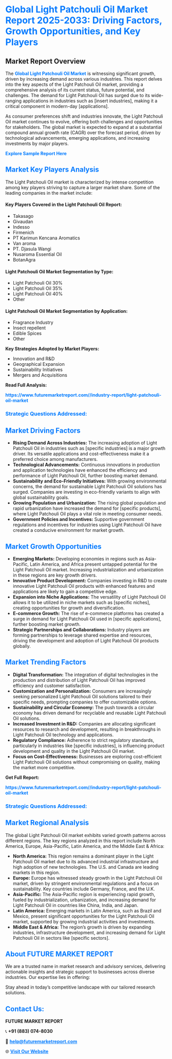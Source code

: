 <h1 style="color: #007BFF;">Global Light Patchouli Oil Market Report 2025-2033: Driving Factors, Growth Opportunities, and Key Players</h1>

<section id="overview">
<h2>Market Report Overview</h2>
<p>The <a href="https://www.futuremarketreport.com//industry-report/light-patchouli-oil-market" style="color: #007BFF; text-decoration: none;"><strong>Global Light Patchouli Oil Market</strong></a> is witnessing significant growth, driven by increasing demand across various industries. This report delves into the key aspects of the Light Patchouli Oil market, providing a comprehensive analysis of its current status, future potential, and challenges. The demand for Light Patchouli Oil has surged due to its wide-ranging applications in industries such as [insert industries], making it a critical component in modern-day [applications].</p>
<p>As consumer preferences shift and industries innovate, the Light Patchouli Oil market continues to evolve, offering both challenges and opportunities for stakeholders. The global market is expected to expand at a substantial compound annual growth rate (CAGR) over the forecast period, driven by technological advancements, emerging applications, and increasing investments by major players.</p>
</section>

<section id="overview">
<p><a href="https://www.futuremarketreport.com//request-sample/reportId=90846" style="color: #007BFF; text-decoration: none;"><strong>Explore Sample Report Here</strong></a></p>
</section>

<section id="key-players">
<h2 style="color: #007BFF;">Market Key Players Analysis</h2>
<p>The Light Patchouli Oil market is characterized by intense competition among key players striving to capture a larger market share. Some of the leading companies in the market include:</p>
<h4>Key Players Covered in the Light Patchouli Oil Report:</h4>
<ul><li>Takasago</li><li>Givaudan</li><li>Indesso</li><li>Firmenich</li><li>PT Karimun Kencana Aromatics</li><li>Van aroma</li><li>PT. Djasula Wangi</li><li>Nusaroma Essential Oil</li><li>BotanAgra</li></ul>
<h4>Light Patchouli Oil Market Segmentation by Type:</h4>
<ul><li>Light Patchouli Oil 30%</li><li>Light Patchouli Oil 35%</li><li>Light Patchouli Oil 40%</li><li>Other</li></ul>

<h4>Light Patchouli Oil Market Segmentation by Application:</h4>
<ul><li>Fragrance Industry</li><li>Insect repellent</li><li>Edible Spices</li><li>Other</li></ul>
<p><strong>Key Strategies Adopted by Market Players:</strong></p>
<ul>
<li>Innovation and R&D</li>
<li>Geographical Expansion</li>
<li>Sustainability Initiatives</li>
<li>Mergers and Acquisitions</li>
</ul>
</section>

<section>
<p><strong>Read Full Analysis: </strong></p><a href="https://www.futuremarketreport.com//industry-report/light-patchouli-oil-market" style="color: #007BFF; text-decoration: none;"><strong>https://www.futuremarketreport.com//industry-report/light-patchouli-oil-market</strong></a>
<h3 style="color: #007BFF;">Strategic Questions Addressed:</h3>
</section>

<section id="driving-factors">
<h2 style="color: #007BFF;">Market Driving Factors</h2>
<ul>
<li><strong>Rising Demand Across Industries:</strong> The increasing adoption of Light Patchouli Oil in industries such as [specific industries] is a major growth driver. Its versatile applications and cost-effectiveness make it a preferred choice among manufacturers.</li>
<li><strong>Technological Advancements:</strong> Continuous innovations in production and application technologies have enhanced the efficiency and performance of Light Patchouli Oil, further boosting market demand.</li>
<li><strong>Sustainability and Eco-Friendly Initiatives:</strong> With growing environmental concerns, the demand for sustainable Light Patchouli Oil solutions has surged. Companies are investing in eco-friendly variants to align with global sustainability goals.</li>
<li><strong>Growing Population and Urbanization:</strong> The rising global population and rapid urbanization have increased the demand for [specific products], where Light Patchouli Oil plays a vital role in meeting consumer needs.</li>
<li><strong>Government Policies and Incentives:</strong> Supportive government regulations and incentives for industries using Light Patchouli Oil have created a conducive environment for market growth.</li>
</ul>
</section>

<section id="growth-opportunities">
<h2 style="color: #007BFF;">Market Growth Opportunities</h2>
<ul>
<li><strong>Emerging Markets:</strong> Developing economies in regions such as Asia-Pacific, Latin America, and Africa present untapped potential for the Light Patchouli Oil market. Increasing industrialization and urbanization in these regions are key growth drivers.</li>
<li><strong>Innovative Product Development:</strong> Companies investing in R&D to create innovative Light Patchouli Oil products with enhanced features and applications are likely to gain a competitive edge.</li>
<li><strong>Expansion into Niche Applications:</strong> The versatility of Light Patchouli Oil allows it to be utilized in niche markets such as [specific niches], creating opportunities for growth and diversification.</li>
<li><strong>E-commerce Growth:</strong> The rise of e-commerce platforms has created a surge in demand for Light Patchouli Oil used in [specific applications], further boosting market growth.</li>
<li><strong>Strategic Partnerships and Collaborations:</strong> Industry players are forming partnerships to leverage shared expertise and resources, driving the development and adoption of Light Patchouli Oil products globally.</li>
</ul>
</section>

<section id="trending-factors">
<h2 style="color: #007BFF;">Market Trending Factors</h2>
<ul>
<li><strong>Digital Transformation:</strong> The integration of digital technologies in the production and distribution of Light Patchouli Oil has improved efficiency and customer satisfaction.</li>
<li><strong>Customization and Personalization:</strong> Consumers are increasingly seeking personalized Light Patchouli Oil solutions tailored to their specific needs, prompting companies to offer customizable options.</li>
<li><strong>Sustainability and Circular Economy:</strong> The push towards a circular economy has driven demand for recyclable and reusable Light Patchouli Oil solutions.</li>
<li><strong>Increased Investment in R&D:</strong> Companies are allocating significant resources to research and development, resulting in breakthroughs in Light Patchouli Oil technology and applications.</li>
<li><strong>Regulatory Compliance:</strong> Adherence to strict regulatory standards, particularly in industries like [specific industries], is influencing product development and quality in the Light Patchouli Oil market.</li>
<li><strong>Focus on Cost-Effectiveness:</strong> Businesses are exploring cost-efficient Light Patchouli Oil solutions without compromising on quality, making the market more competitive.</li>
</ul>
</section>

<section>
<p><strong>Get Full Report: </strong></p><a href="https://www.futuremarketreport.com//industry-report/light-patchouli-oil-market" style="color: #007BFF; text-decoration: none;"><strong>https://www.futuremarketreport.com//industry-report/light-patchouli-oil-market</strong></a>
<h3 style="color: #007BFF;">Strategic Questions Addressed:</h3>
</section>


<section id="regional-analysis">
<h2 style="color: #007BFF;">Market Regional Analysis</h2>
<p>The global Light Patchouli Oil market exhibits varied growth patterns across different regions. The key regions analyzed in this report include North America, Europe, Asia-Pacific, Latin America, and the Middle East & Africa:</p>
<ul>
<li><strong>North America:</strong> This region remains a dominant player in the Light Patchouli Oil market due to its advanced industrial infrastructure and high adoption of new technologies. The U.S. and Canada are leading markets in this region.</li>
<li><strong>Europe:</strong> Europe has witnessed steady growth in the Light Patchouli Oil market, driven by stringent environmental regulations and a focus on sustainability. Key countries include Germany, France, and the U.K.</li>
<li><strong>Asia-Pacific:</strong> The Asia-Pacific region is experiencing rapid growth, fueled by industrialization, urbanization, and increasing demand for Light Patchouli Oil in countries like China, India, and Japan.</li>
<li><strong>Latin America:</strong> Emerging markets in Latin America, such as Brazil and Mexico, present significant opportunities for the Light Patchouli Oil market, supported by growing industrial activities and investments.</li>
<li><strong>Middle East & Africa:</strong> The region’s growth is driven by expanding industries, infrastructure development, and increasing demand for Light Patchouli Oil in sectors like [specific sectors].</li>
</ul>
</section>

<footer>
<h2 style="color: #007BFF;">About FUTURE MARKET REPORT</h2>
<p>We are a trusted name in market research and advisory services, delivering actionable insights and strategic support to businesses across diverse industries. Our expertise lies in offering:</p>

<p>Stay ahead in today’s competitive landscape with our tailored research solutions.</p>

<h2 style="color: #007BFF;">Contact Us:</h2>
<p><strong>FUTURE MARKET REPORT</strong></p>
<p>📞 <strong>+91 (883) 074-8030</strong></p>
<p>📧 <strong><a href="mailto:help@futuremarketreport.com" style="color: #007BFF;">help@futuremarketreport.com</a></strong></p>
<p>🌐 <strong><a href="https://www.futuremarketreport.com/" style="color: #007BFF;">Visit Our Website</a></strong></p>
</footer>